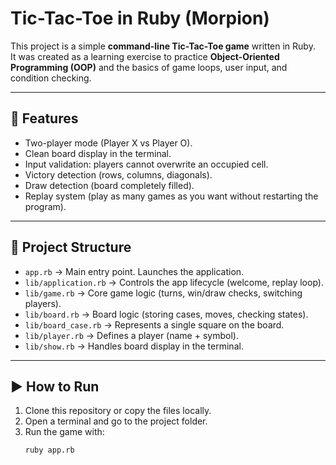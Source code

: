 # Tic-Tac-Toe in Ruby (Morpion)

This project is a simple **command-line Tic-Tac-Toe game** written in Ruby.  
It was created as a learning exercise to practice **Object-Oriented Programming (OOP)** and the basics of game loops, user input, and condition checking.

---

## 🎯 Features
- Two-player mode (Player X vs Player O).
- Clean board display in the terminal.
- Input validation: players cannot overwrite an occupied cell.
- Victory detection (rows, columns, diagonals).
- Draw detection (board completely filled).
- Replay system (play as many games as you want without restarting the program).

---

## 📂 Project Structure
- `app.rb` → Main entry point. Launches the application.
- `lib/application.rb` → Controls the app lifecycle (welcome, replay loop).
- `lib/game.rb` → Core game logic (turns, win/draw checks, switching players).
- `lib/board.rb` → Board logic (storing cases, moves, checking states).
- `lib/board_case.rb` → Represents a single square on the board.
- `lib/player.rb` → Defines a player (name + symbol).
- `lib/show.rb` → Handles board display in the terminal.

---

## ▶️ How to Run
1. Clone this repository or copy the files locally.
2. Open a terminal and go to the project folder.
3. Run the game with:
   ```bash
   ruby app.rb
